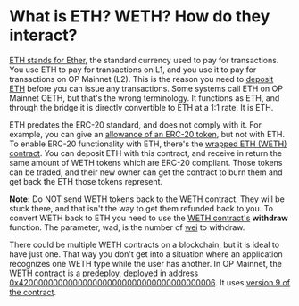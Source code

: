 
# What is ETH? WETH? How do they interact?
[ETH stands for Ether](https://ethereum.org/en/eth/), the standard currency used to pay for transactions. You use ETH to pay for transactions on L1, and you use it to pay for transactions on OP Mainnet (L2). This is the reason you need to  [deposit ETH](https://help.optimism.io/hc/en-us/articles/4411907057563)  before you can issue any transactions. Some systems call ETH on OP Mainnet OETH, but that's the wrong terminology. It functions as ETH, and through the bridge it is directly convertible to ETH at a 1:1 rate. It is ETH.

ETH predates the ERC-20 standard, and does not comply with it. For example, you can give an  [allowance of an ERC-20 token](https://tokenallowance.io/), but not with ETH. To enable ERC-20 functionality with ETH, there's the  [wrapped ETH (WETH) contract](https://weth.io/). You can deposit ETH with this contract, and receive in return the same amount of WETH tokens which are ERC-20 compliant. Those tokens can be traded, and their new owner can get the contract to burn them and get back the ETH those tokens represent.

**Note:**  Do NOT send WETH tokens back to the WETH contract. They will be stuck there, and that isn't the way to get them refunded back to you. To convert WETH back to ETH you need to use the  [WETH contract's](https://optimistic.etherscan.io/address/0x4200000000000000000000000000000000000006#writeContract)  **withdraw**  function. The parameter, wad, is the number of  [wei](https://ethdocs.org/en/latest/ether.html)  to withdraw.

There could be multiple WETH contracts on a blockchain, but it is ideal to have just one. That way you don't get into a situation where an application recognizes one WETH type while the user has another. In OP Mainnet, the WETH contract is a predeploy, deployed in address [0x4200000000000000000000000000000000000006](https://optimistic.etherscan.io/address/0x4200000000000000000000000000000000000006). It uses  [version 9 of the contract](https://github.com/gnosis/canonical-weth/blob/master/contracts/WETH9.sol).
